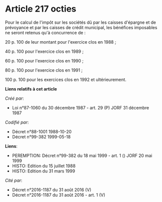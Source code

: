 # Article 217 octies

Pour le calcul de l'impôt sur les sociétés dû par les caisses d'épargne et de prévoyance et par les caisses de crédit
municipal, les bénéfices imposables ne seront retenus qu'à concurrence de :

20 p. 100 de leur montant pour l'exercice clos en 1988 ;

40 p. 100 pour l'exercice clos en 1989 ;

60 p. 100 pour l'exercice clos en 1990 ;

80 p. 100 pour l'exercice clos en 1991 ;

100 p. 100 pour les exercices clos en 1992 et ultérieurement.

**Liens relatifs à cet article**

_Créé par_:

  - Loi n°87-1060 du 30 décembre 1987 - art. 29 (P) JORF 31 décembre 1987

_Codifié par_:

  - Décret n°88-1001 1988-10-20
  - Décret n°99-382 1999-05-18

**Liens**:

  - PEREMPTION: Décret n°99-382 du 18 mai 1999 - art. 1 () JORF 20 mai 1999
  - HISTO: Edition du 15 juillet 1988
  - HISTO: Edition du 31 mars 1999

_Cité par_:

  - Décret n°2016-1187 du 31 août 2016 (V)
  - Décret n°2016-1187 du 31 août 2016 - art. 1 (V)
